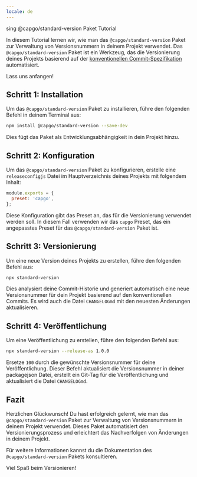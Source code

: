 ```yaml
---
locale: de
---
```


sing @capgo/standard-version Paket Tutorial

In diesem Tutorial lernen wir, wie man das `@capgo/standard-version` Paket zur Verwaltung von Versionsnummern in deinem Projekt verwendet. Das `@capgo/standard-version` Paket ist ein Werkzeug, das die Versionierung deines Projekts basierend auf der [konventionellen Commit-Spezifikation](https://wwwconventionalcommitsorg/) automatisiert.

Lass uns anfangen!

## Schritt 1: Installation

Um das `@capgo/standard-version` Paket zu installieren, führe den folgenden Befehl in deinem Terminal aus:

```bash
npm install @capgo/standard-version --save-dev
```

Dies fügt das Paket als Entwicklungsabhängigkeit in dein Projekt hinzu.

## Schritt 2: Konfiguration

Um das `@capgo/standard-version` Paket zu konfigurieren, erstelle eine `releaseconfigjs` Datei im Hauptverzeichnis deines Projekts mit folgendem Inhalt:

```javascript
module.exports = {
  preset: 'capgo',
};
```

Diese Konfiguration gibt das Preset an, das für die Versionierung verwendet werden soll. In diesem Fall verwenden wir das `capgo` Preset, das ein angepasstes Preset für das `@capgo/standard-version` Paket ist.

## Schritt 3: Versionierung

Um eine neue Version deines Projekts zu erstellen, führe den folgenden Befehl aus:

```bash
npx standard-version
```

Dies analysiert deine Commit-Historie und generiert automatisch eine neue Versionsnummer für dein Projekt basierend auf den konventionellen Commits. Es wird auch die Datei `CHANGELOGmd` mit den neuesten Änderungen aktualisieren.

## Schritt 4: Veröffentlichung

Um eine Veröffentlichung zu erstellen, führe den folgenden Befehl aus:

```bash
npx standard-version --release-as 1.0.0
```

Ersetze `100` durch die gewünschte Versionsnummer für deine Veröffentlichung. Dieser Befehl aktualisiert die Versionsnummer in deiner packagejson Datei, erstellt ein Git-Tag für die Veröffentlichung und aktualisiert die Datei `CHANGELOGmd`.

## Fazit

Herzlichen Glückwunsch! Du hast erfolgreich gelernt, wie man das `@capgo/standard-version` Paket zur Verwaltung von Versionsnummern in deinem Projekt verwendet. Dieses Paket automatisiert den Versionierungsprozess und erleichtert das Nachverfolgen von Änderungen in deinem Projekt.

Für weitere Informationen kannst du die Dokumentation des `@capgo/standard-version` Pakets konsultieren.

Viel Spaß beim Versionieren!